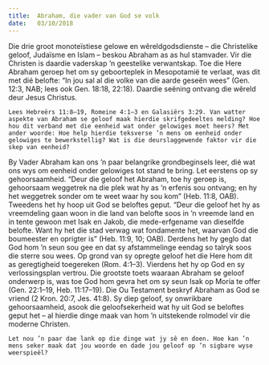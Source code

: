 ```yaml
---
title:  Abraham, die vader van God se volk
date:   03/10/2018
---
```


Die drie groot monoteïstiese gelowe en wêreldgodsdienste – die Christelike geloof, Judaïsme en Islam – beskou Abraham as as hul stamvader. Vir die Christen is daardie vaderskap ’n geestelike verwantskap. Toe die Here Abraham geroep het om sy geboorteplek in Mesopotamië te verlaat, was dit met dié belofte: “In jou sal al die volke van die aarde geseën wees” (Gen. 12:3, NAB; lees ook Gen. 18:18, 22:18). Daardie seëning ontvang die wêreld deur Jesus Christus. 

`Lees Hebreërs 11:8–19, Romeine 4:1–3 en Galasiërs 3:29. Van watter aspekte van Abraham se geloof maak hierdie skrifgedeeltes melding? Hoe hou dit verband met die eenheid wat onder gelowiges moet heers? Met ander woorde: Hoe help hierdie teksverse ’n mens om eenheid onder gelowiges te bewerkstellig? Wat is die deurslaggewende faktor vir die skep van eenheid?` 

By Vader Abraham kan ons ’n paar belangrike grondbeginsels leer, dié wat ons wys om eenheid onder gelowiges tot stand te bring. Let eerstens op sy gehoorsaamheid. “Deur die geloof het Abraham, toe hy geroep is, gehoorsaam weggetrek na die plek wat hy as ’n erfenis sou ontvang; en hy het weggetrek sonder om te weet waar hy sou kom” (Heb. 11:8, OAB). Tweedens het hy hoop uit God se beloftes geput. “Deur die geloof het hy as vreemdeling gaan woon in die land van belofte soos in ’n vreemde land en in tente gewoon met Isak en Jakob, die mede-erfgename van dieselfde belofte. Want hy het die stad verwag wat fondamente het, waarvan God die boumeester en oprigter is” (Heb. 11:9, 10; OAB). Derdens het hy geglo dat God hom ’n seun sou gee en dat sy afstammelinge eendag so talryk soos die sterre sou wees. Op grond van sy opregte geloof het die Here hom dit as geregtigheid toegereken (Rom. 4:1–3). Vierdens het hy op God en sy verlossingsplan vertrou. Die grootste toets waaraan Abraham se geloof onderwerp is, was toe God hom gevra het om sy seun Isak op Moria te offer (Gen. 22:1–19, Heb. 11:17–19). Die Ou Testament beskryf Abraham as God se vriend (2 Kron. 20:7, Jes. 41:8). Sy diep geloof, sy onwrikbare gehoorsaamheid, asook die geloofsekerheid wat hy uit God se beloftes geput het – al hierdie dinge maak van hom ’n uitstekende rolmodel vir die moderne Christen. 

`Let nou ’n paar dae lank op die dinge wat jy sê en doen. Hoe kan ’n mens seker maak dat jou woorde en dade jou geloof op ’n sigbare wyse weerspieël?`